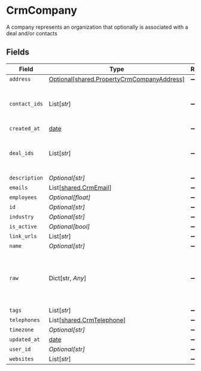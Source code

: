 # CrmCompany

A company represents an organization that optionally is associated with a deal and/or contacts


## Fields

| Field                                                                                          | Type                                                                                           | Required                                                                                       | Description                                                                                    |
| ---------------------------------------------------------------------------------------------- | ---------------------------------------------------------------------------------------------- | ---------------------------------------------------------------------------------------------- | ---------------------------------------------------------------------------------------------- |
| `address`                                                                                      | [Optional[shared.PropertyCrmCompanyAddress]](../../models/shared/propertycrmcompanyaddress.md) | :heavy_minus_sign:                                                                             | N/A                                                                                            |
| `contact_ids`                                                                                  | List[*str*]                                                                                    | :heavy_minus_sign:                                                                             | An array of contact IDs associated with this company                                           |
| `created_at`                                                                                   | [date](https://docs.python.org/3/library/datetime.html#date-objects)                           | :heavy_minus_sign:                                                                             | N/A                                                                                            |
| `deal_ids`                                                                                     | List[*str*]                                                                                    | :heavy_minus_sign:                                                                             | An array of deal IDs associated with this contact                                              |
| `description`                                                                                  | *Optional[str]*                                                                                | :heavy_minus_sign:                                                                             | N/A                                                                                            |
| `emails`                                                                                       | List[[shared.CrmEmail](../../models/shared/crmemail.md)]                                       | :heavy_minus_sign:                                                                             | N/A                                                                                            |
| `employees`                                                                                    | *Optional[float]*                                                                              | :heavy_minus_sign:                                                                             | N/A                                                                                            |
| `id`                                                                                           | *Optional[str]*                                                                                | :heavy_minus_sign:                                                                             | N/A                                                                                            |
| `industry`                                                                                     | *Optional[str]*                                                                                | :heavy_minus_sign:                                                                             | N/A                                                                                            |
| `is_active`                                                                                    | *Optional[bool]*                                                                               | :heavy_minus_sign:                                                                             | N/A                                                                                            |
| `link_urls`                                                                                    | List[*str*]                                                                                    | :heavy_minus_sign:                                                                             | N/A                                                                                            |
| `name`                                                                                         | *Optional[str]*                                                                                | :heavy_minus_sign:                                                                             | N/A                                                                                            |
| `raw`                                                                                          | Dict[str, *Any*]                                                                               | :heavy_minus_sign:                                                                             | The raw data returned by the integration for this company                                      |
| `tags`                                                                                         | List[*str*]                                                                                    | :heavy_minus_sign:                                                                             | N/A                                                                                            |
| `telephones`                                                                                   | List[[shared.CrmTelephone](../../models/shared/crmtelephone.md)]                               | :heavy_minus_sign:                                                                             | N/A                                                                                            |
| `timezone`                                                                                     | *Optional[str]*                                                                                | :heavy_minus_sign:                                                                             | N/A                                                                                            |
| `updated_at`                                                                                   | [date](https://docs.python.org/3/library/datetime.html#date-objects)                           | :heavy_minus_sign:                                                                             | N/A                                                                                            |
| `user_id`                                                                                      | *Optional[str]*                                                                                | :heavy_minus_sign:                                                                             | N/A                                                                                            |
| `websites`                                                                                     | List[*str*]                                                                                    | :heavy_minus_sign:                                                                             | N/A                                                                                            |
